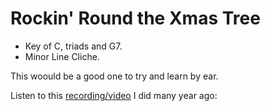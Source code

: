 # Rockin' Round the Xmas Tree

- Key of C, triads and G7.
- Minor Line Cliche.


This woould be a good one to try and learn by ear. 

Listen to this [recording/video](https://learningukulele.com/songs/code/UL589#Videos) I did many year ago: 



